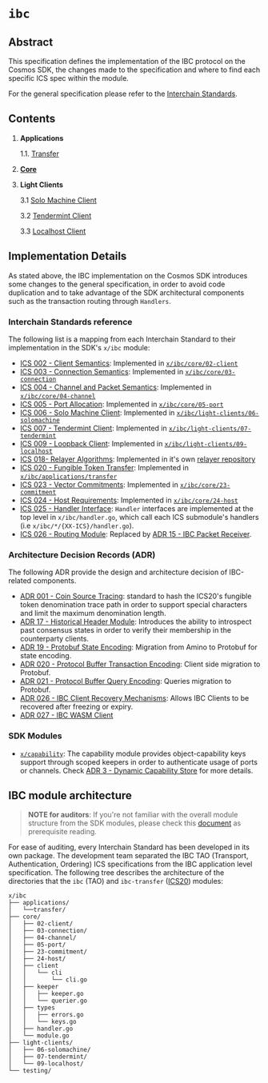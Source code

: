 <!--
order: 0
title: IBC Overview
parent:
  title: "ibc"
-->

<!-- markdown-link-check-disable -->
# `ibc`

## Abstract

This specification defines the implementation of the IBC protocol on the Cosmos SDK, the
changes made to the specification and where to find each specific ICS spec within
the module.

For the general specification please refer to the [Interchain Standards](https://github.com/cosmos/ics).

## Contents

1. **Applications**

    1.1. [Transfer](./../applications/transfer/spec/README.md)
2. **[Core](./../core/spec/README.md)**
3. **Light Clients**

    3.1 [Solo Machine Client](./../light-clients/06-solomachine/spec/README.md)

    3.2 [Tendermint Client](./../light-clients/07-tendermint/spec/README.md)

    3.3 [Localhost Client](./../light-clients/09-localhost/spec/README.md)

## Implementation Details

As stated above, the IBC implementation on the Cosmos SDK introduces some changes
to the general specification, in order to avoid code duplication and to take
advantage of the SDK architectural components such as the transaction routing
through `Handlers`.

### Interchain Standards reference

The following list is a mapping from each Interchain Standard to their implementation
in the SDK's `x/ibc` module:

* [ICS 002 - Client Semantics](https://github.com/cosmos/ics/tree/master/spec/ics-002-client-semantics): Implemented in [`x/ibc/core/02-client`](https://github.com/cosmos/tree/master/ibc/core/02-client)
* [ICS 003 - Connection Semantics](https://github.com/cosmos/ics/blob/master/spec/ics-003-connection-semantics): Implemented in [`x/ibc/core/03-connection`](https://github.com/cosmos/tree/master/ibc/core/03-connection)
* [ICS 004 - Channel and Packet Semantics](https://github.com/cosmos/ics/blob/master/spec/ics-004-channel-and-packet-semantics): Implemented in [`x/ibc/core/04-channel`](https://github.com/cosmos/tree/master/ibc/core/04-channel)
* [ICS 005 - Port Allocation](https://github.com/cosmos/ics/blob/master/spec/ics-005-port-allocation): Implemented in [`x/ibc/core/05-port`](https://github.com/cosmos/tree/master/ibc/core/05-port)
* [ICS 006 - Solo Machine Client](https://github.com/cosmos/ics/blob/master/spec/ics-006-solo-machine-client): Implemented in [`x/ibc/light-clients/06-solomachine`](https://github.com/cosmos/tree/master/ibc/solomachine)
* [ICS 007 - Tendermint Client](https://github.com/cosmos/ics/blob/master/spec/ics-007-tendermint-client): Implemented in [`x/ibc/light-clients/07-tendermint`](https://github.com/cosmos/tree/master/ibc/light-clients/07-tendermint)
* [ICS 009 - Loopback Client](https://github.com/cosmos/ics/blob/master/spec/ics-009-loopback-client):  Implemented in [`x/ibc/light-clients/09-localhost`](https://github.com/cosmos/tree/master/ibc/light-clients/09-localhost)
* [ICS 018- Relayer Algorithms](https://github.com/cosmos/ics/tree/master/spec/ics-018-relayer-algorithms): Implemented in it's own [relayer repository](https://github.com/cosmos/relayer)
* [ICS 020 - Fungible Token Transfer](https://github.com/cosmos/ics/tree/master/spec/ics-020-fungible-token-transfer): Implemented in [`x/ibc/applications/transfer`](https://github.com/cosmos/tree/master/ibc/applications/transfer)
* [ICS 023 - Vector Commitments](https://github.com/cosmos/ics/tree/master/spec/ics-023-vector-commitments): Implemented in [`x/ibc/core/23-commitment`](https://github.com/cosmos/tree/master/ibc/core/23-commitment)
* [ICS 024 - Host Requirements](https://github.com/cosmos/ics/tree/master/spec/ics-024-host-requirements): Implemented in [`x/ibc/core/24-host`](https://github.com/cosmos/tree/master/ibc/core/24-host)
* [ICS 025 - Handler Interface](https://github.com/cosmos/ics/tree/master/spec/ics-025-handler-interface): `Handler` interfaces are implemented at the top level in `x/ibc/handler.go`,
which call each ICS submodule's handlers (i.e `x/ibc/*/{XX-ICS}/handler.go`).
* [ICS 026 - Routing Module](https://github.com/cosmos/ics/blob/master/spec/ics-026-routing-module): Replaced by [ADR 15 - IBC Packet Receiver](../../../docs/architecture/adr-015-ibc-packet-receiver.md).

### Architecture Decision Records (ADR)

The following ADR provide the design and architecture decision of IBC-related components.

* [ADR 001 - Coin Source Tracing](../../../docs/architecture/adr-001-coin-source-tracing.md): standard to hash the ICS20's fungible token
denomination trace path in order to support special characters and limit the maximum denomination length.
* [ADR 17 - Historical Header Module](../../../docs/architecture/adr-017-historical-header-module.md): Introduces the ability to introspect past
consensus states in order to verify their membership in the counterparty clients.
* [ADR 19 - Protobuf State Encoding](../../../docs/architecture/adr-019-protobuf-state-encoding.md): Migration from Amino to Protobuf for state encoding.
* [ADR 020 - Protocol Buffer Transaction Encoding](./../../docs/architecture/adr-020-protobuf-transaction-encoding.md): Client side migration to Protobuf.
* [ADR 021 - Protocol Buffer Query Encoding](../../../docs/architecture/adr-020-protobuf-query-encoding.md): Queries migration to Protobuf.
* [ADR 026 - IBC Client Recovery Mechanisms](../../../docs/architecture/adr-026-ibc-client-recovery-mechanisms.md): Allows IBC Clients to be recovered after freezing or expiry.
* [ADR 027 - IBC WASM Client](../../../docs/architecture/adr-027-ibc-wasm.md)

### SDK Modules

* [`x/capability`](https://github.com/cosmos/tree/master/x/capability): The capability module provides object-capability keys support through scoped keepers in order to authenticate usage of ports or channels. Check [ADR 3 - Dynamic Capability Store](../../../docs/architecture/adr-003-dynamic-capability-store.md) for more details.

## IBC module architecture

> **NOTE for auditors**: If you're not familiar with the overall module structure from
the SDK modules, please check this [document](../../../docs/building-modules/structure.md) as
prerequisite reading.

For ease of auditing, every Interchain Standard has been developed in its own
package. The development team separated the IBC TAO (Transport, Authentication, Ordering) ICS specifications from the IBC application level
specification. The following tree describes the architecture of the directories that
the `ibc` (TAO) and `ibc-transfer` ([ICS20](https://github.com/cosmos/ics/tree/master/spec/ics-020-fungible-token-transfer)) modules:

```shell
x/ibc
├── applications/
│   └──transfer/
├── core/
│   ├── 02-client/
│   ├── 03-connection/
│   ├── 04-channel/
│   ├── 05-port/
│   ├── 23-commitment/
│   ├── 24-host/
│   ├── client
│   │   └── cli
│   │       └── cli.go
│   ├── keeper
│   │   ├── keeper.go
│   │   └── querier.go
│   ├── types
│   │   ├── errors.go
│   │   └── keys.go
│   ├── handler.go
│   └── module.go
├── light-clients/
│   ├── 06-solomachine/
│   ├── 07-tendermint/
│   └── 09-localhost/
└── testing/
```
<!-- markdown-link-check-enable-->